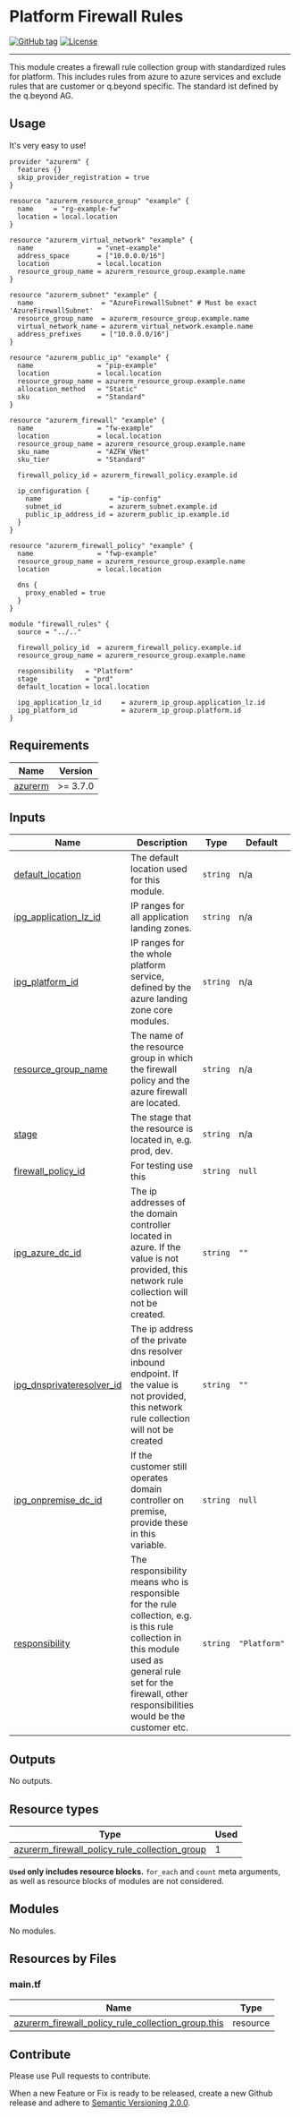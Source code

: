 # Platform Firewall Rules

[![GitHub tag](https://img.shields.io/github/tag/qbeyond/terraform-azurerm-platform-firewall-rules.svg)](https://registry.terraform.io/modules/qbeyond/terraform-azurerm-platform-firewall-rules/provider/latest)
[![License](https://img.shields.io/github/license/qbeyond/terraform-azurerm-platform-firewall-rules.svg)](https://github.com/qbeyond/terraform-azurerm-platform-firewall-rules/blob/main/LICENSE)

---

This module creates a firewall rule collection group with standardized rules for platform. This includes rules from azure to azure services and exclude rules that are customer or q.beyond specific. The standard ist defined by the q.beyond AG.

<!-- BEGIN_TF_DOCS -->
## Usage

It's very easy to use!
```hcl
provider "azurerm" {
  features {}
  skip_provider_registration = true
}

resource "azurerm_resource_group" "example" {
  name     = "rg-example-fw"
  location = local.location
}

resource "azurerm_virtual_network" "example" {
  name                = "vnet-example"
  address_space       = ["10.0.0.0/16"]
  location            = local.location
  resource_group_name = azurerm_resource_group.example.name
}

resource "azurerm_subnet" "example" {
  name                 = "AzureFirewallSubnet" # Must be exact 'AzureFirewallSubnet'
  resource_group_name  = azurerm_resource_group.example.name
  virtual_network_name = azurerm_virtual_network.example.name
  address_prefixes     = ["10.0.0.0/16"]
}

resource "azurerm_public_ip" "example" {
  name                = "pip-example"
  location            = local.location
  resource_group_name = azurerm_resource_group.example.name
  allocation_method   = "Static"
  sku                 = "Standard"
}

resource "azurerm_firewall" "example" {
  name                = "fw-example"
  location            = local.location
  resource_group_name = azurerm_resource_group.example.name
  sku_name            = "AZFW_VNet"
  sku_tier            = "Standard"

  firewall_policy_id = azurerm_firewall_policy.example.id

  ip_configuration {
    name                 = "ip-config"
    subnet_id            = azurerm_subnet.example.id
    public_ip_address_id = azurerm_public_ip.example.id
  }
}

resource "azurerm_firewall_policy" "example" {
  name                = "fwp-example"
  resource_group_name = azurerm_resource_group.example.name
  location            = local.location

  dns {
    proxy_enabled = true
  }
}

module "firewall_rules" {
  source = "../.."

  firewall_policy_id  = azurerm_firewall_policy.example.id
  resource_group_name = azurerm_resource_group.example.name

  responsibility   = "Platform"
  stage            = "prd"
  default_location = local.location

  ipg_application_lz_id     = azurerm_ip_group.application_lz.id
  ipg_platform_id           = azurerm_ip_group.platform.id
}
```

## Requirements

| Name | Version |
|------|---------|
| <a name="requirement_azurerm"></a> [azurerm](#requirement\_azurerm) | >= 3.7.0 |

## Inputs

| Name | Description | Type | Default | Required |
|------|-------------|------|---------|:--------:|
| <a name="input_default_location"></a> [default\_location](#input\_default\_location) | The default location used for this module. | `string` | n/a | yes |
| <a name="input_ipg_application_lz_id"></a> [ipg\_application\_lz\_id](#input\_ipg\_application\_lz\_id) | IP ranges for all application landing zones. | `string` | n/a | yes |
| <a name="input_ipg_platform_id"></a> [ipg\_platform\_id](#input\_ipg\_platform\_id) | IP ranges for the whole platform service, defined by the azure landing zone core modules. | `string` | n/a | yes |
| <a name="input_resource_group_name"></a> [resource\_group\_name](#input\_resource\_group\_name) | The name of the resource group in which the firewall policy and the azure firewall are located. | `string` | n/a | yes |
| <a name="input_stage"></a> [stage](#input\_stage) | The stage that the resource is located in, e.g. prod, dev. | `string` | n/a | yes |
| <a name="input_firewall_policy_id"></a> [firewall\_policy\_id](#input\_firewall\_policy\_id) | For testing use this | `string` | `null` | no |
| <a name="input_ipg_azure_dc_id"></a> [ipg\_azure\_dc\_id](#input\_ipg\_azure\_dc\_id) | The ip addresses of the domain controller located in azure. If the value is not provided, this network rule collection will not be created. | `string` | `""` | no |
| <a name="input_ipg_dnsprivateresolver_id"></a> [ipg\_dnsprivateresolver\_id](#input\_ipg\_dnsprivateresolver\_id) | The ip address of the private dns resolver inbound endpoint. If the value is not provided, this network rule collection will not be created | `string` | `""` | no |
| <a name="input_ipg_onpremise_dc_id"></a> [ipg\_onpremise\_dc\_id](#input\_ipg\_onpremise\_dc\_id) | If the customer still operates domain controller on premise, provide these in this variable. | `string` | `null` | no |
| <a name="input_responsibility"></a> [responsibility](#input\_responsibility) | The responsibility means who is responsible for the rule collection, e.g. is this rule collection in this module used as general rule set for the firewall, other responsibilities would be the customer etc. | `string` | `"Platform"` | no |
## Outputs

No outputs.

## Resource types

| Type | Used |
|------|-------|
| [azurerm_firewall_policy_rule_collection_group](https://registry.terraform.io/providers/hashicorp/azurerm/latest/docs/resources/firewall_policy_rule_collection_group) | 1 |

**`Used` only includes resource blocks.** `for_each` and `count` meta arguments, as well as resource blocks of modules are not considered.

## Modules

No modules.

## Resources by Files

### main.tf

| Name | Type |
|------|------|
| [azurerm_firewall_policy_rule_collection_group.this](https://registry.terraform.io/providers/hashicorp/azurerm/latest/docs/resources/firewall_policy_rule_collection_group) | resource |
<!-- END_TF_DOCS -->

## Contribute

Please use Pull requests to contribute.

When a new Feature or Fix is ready to be released, create a new Github release and adhere to [Semantic Versioning 2.0.0](https://semver.org/lang/de/spec/v2.0.0.html).
